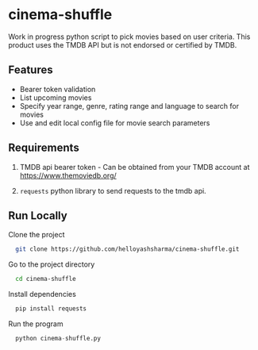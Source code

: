 # cinema-shuffle

Work in progress python script to pick movies based on user criteria. This product uses the TMDB API but is not endorsed or certified by TMDB.


## Features

- Bearer token validation
- List upcoming movies
- Specify year range, genre, rating range and language to search for movies
- Use and edit local config file for movie search parameters


## Requirements
 1. TMDB api bearer token - Can be obtained from your TMDB account at https://www.themoviedb.org/
 
 2. `requests` python library to send requests to the tmdb api.


## Run Locally

Clone the project

```bash
  git clone https://github.com/helloyashsharma/cinema-shuffle.git
```

Go to the project directory

```bash
  cd cinema-shuffle
```

Install dependencies

```python
  pip install requests
```

Run the program

```python
  python cinema-shuffle.py
```

